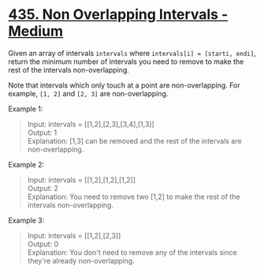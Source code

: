 # [435. Non Overlapping Intervals - Medium](https://leetcode.com/problems/non-overlapping-intervals/description/)

Given an array of intervals `intervals` where `intervals[i] = [starti, endi]`, return the minimum number of intervals you need to remove to make the rest of the intervals non-overlapping.

Note that intervals which only touch at a point are non-overlapping. For example, `[1, 2]` and `[2, 3]` are non-overlapping.

Example 1:

> Input: intervals = [[1,2],[2,3],[3,4],[1,3]]  
> Output: 1  
> Explanation: [1,3] can be removed and the rest of the intervals are non-overlapping.  

Example 2:

> Input: intervals = [[1,2],[1,2],[1,2]]  
> Output: 2  
> Explanation: You need to remove two [1,2] to make the rest of the intervals non-overlapping.  

Example 3:

> Input: intervals = [[1,2],[2,3]]  
> Output: 0  
> Explanation: You don't need to remove any of the intervals since they're already non-overlapping.